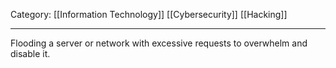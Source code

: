 Category: [[Information Technology]] [[Cybersecurity]] [[Hacking]]
___
Flooding a server or network with excessive requests to overwhelm and disable it. 
